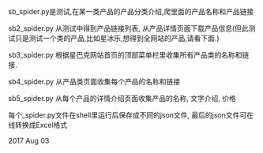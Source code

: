 sb_spider.py是测试,在某一类产品的产品分类介绍,爬里面的产品名称和产品链接

sb2_spider.py 从测试中得到产品链接列表, 从产品详情页面下载产品信息(但此测试只是测试一个类的产品,比如星冰乐,想得到全网站的产品,请看下面.)

sb3_spider.py 根据星巴克网站首页的顶部菜单栏里收集所有产品类的名称和链接.

sb4_spider.py 从产品类页面收集每个产品的名称和链接

sb5_spider.py 从每个产品的详情介绍页面收集产品的名称, 文字介绍, 价格

每个_spider.py文件在shell里运行后保存成不同的json文件, 最后的json文件可在线转换成Excel格式

2017 Aug 03


